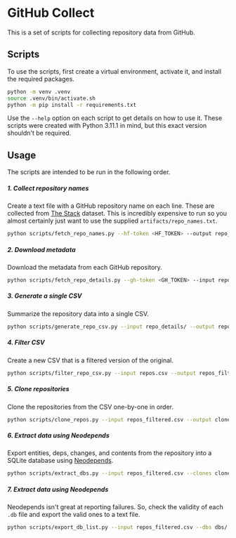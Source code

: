 # GitHub Collect

This is a set of scripts for collecting repository data from GitHub.

## Scripts

To use the scripts, first create a virtual environment, activate it, and install the required packages.

```bash
python -m venv .venv
source .venv/bin/activate.sh
python -m pip install -r requirements.txt
```

Use the `--help` option on each script to get details on how to use it. These scripts were created with Python 3.11.1 in mind, but this exact version shouldn't be required.

## Usage

The scripts are intended to be run in the following order.

##### 1. Collect repository names

Create a text file with a GitHub repository name on each line. These are collected from [The Stack](https://huggingface.co/datasets/bigcode/the-stack) dataset. This is incredibly expensive to run so you almost certainly just want to use the supplied `artifacts/repo_names.txt`.

```bash
python scripts/fetch_repo_names.py --hf-token <HF_TOKEN> --output repo_names.txt
```

##### 2. Download metadata

Download the metadata from each GitHub repository.

```bash
python scripts/fetch_repo_details.py --gh-token <GH_TOKEN> --input repo_names.txt --output repo_details/
```

##### 3. Generate a single CSV

Summarize the repository data into a single CSV.

```bash
python scripts/generate_repo_csv.py --input repo_details/ --output repos.csv
```

##### 4. Filter CSV

Create a new CSV that is a filtered version of the original.

```bash
python scripts/filter_repo_csv.py --input repos.csv --output repos_filtered.csv --keywords keywords.txt
```

##### 5. Clone repositories

Clone the repositories from the CSV one-by-one in order.

```bash
python scripts/clone_repos.py --input repos_filtered.csv --output clones/
```

##### 6. Extract data using Neodepends

Export entities, deps, changes, and contents from the repository into a SQLite database using [Neodepends](https://github.com/jlefever/neodepends).

```bash
python scripts/extract_dbs.py --input repos_filtered.csv --clones clones --output dbs/
```

##### 7. Extract data using Neodepends

Neodepends isn't great at reporting failures. So, check the validity of each `.db` file and export the valid ones to a text file.

```bash
python scripts/export_db_list.py --input repos_filtered.csv --dbs dbs/ --output dbs.txt
```
